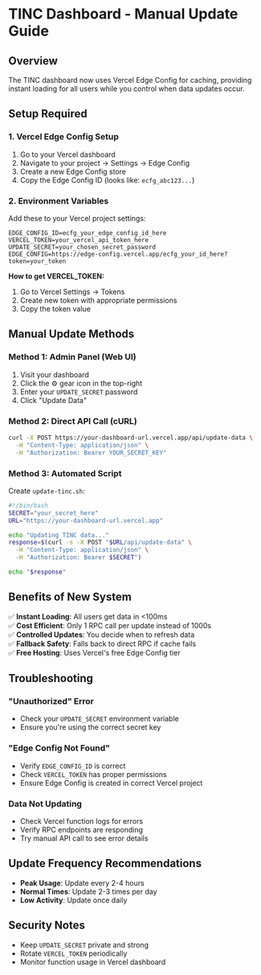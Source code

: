 # TINC Dashboard - Manual Update Guide

## Overview

The TINC dashboard now uses Vercel Edge Config for caching, providing instant loading for all users while you control when data updates occur.

## Setup Required

### 1. Vercel Edge Config Setup

1. Go to your Vercel dashboard
2. Navigate to your project → Settings → Edge Config
3. Create a new Edge Config store
4. Copy the Edge Config ID (looks like: `ecfg_abc123...`)

### 2. Environment Variables

Add these to your Vercel project settings:

```
EDGE_CONFIG_ID=ecfg_your_edge_config_id_here
VERCEL_TOKEN=your_vercel_api_token_here
UPDATE_SECRET=your_chosen_secret_password
EDGE_CONFIG=https://edge-config.vercel.app/ecfg_your_id_here?token=your_token
```

**How to get VERCEL_TOKEN:**
1. Go to Vercel Settings → Tokens
2. Create new token with appropriate permissions
3. Copy the token value

## Manual Update Methods

### Method 1: Admin Panel (Web UI)

1. Visit your dashboard
2. Click the ⚙️ gear icon in the top-right
3. Enter your `UPDATE_SECRET` password
4. Click "Update Data"

### Method 2: Direct API Call (cURL)

```bash
curl -X POST https://your-dashboard-url.vercel.app/api/update-data \
  -H "Content-Type: application/json" \
  -H "Authorization: Bearer YOUR_SECRET_KEY"
```

### Method 3: Automated Script

Create `update-tinc.sh`:

```bash
#!/bin/bash
SECRET="your_secret_here"
URL="https://your-dashboard-url.vercel.app"

echo "Updating TINC data..."
response=$(curl -s -X POST "$URL/api/update-data" \
  -H "Content-Type: application/json" \
  -H "Authorization: Bearer $SECRET")

echo "$response"
```

## Benefits of New System

✅ **Instant Loading**: All users get data in <100ms  
✅ **Cost Efficient**: Only 1 RPC call per update instead of 1000s  
✅ **Controlled Updates**: You decide when to refresh data  
✅ **Fallback Safety**: Falls back to direct RPC if cache fails  
✅ **Free Hosting**: Uses Vercel's free Edge Config tier  

## Troubleshooting

### "Unauthorized" Error
- Check your `UPDATE_SECRET` environment variable
- Ensure you're using the correct secret key

### "Edge Config Not Found"
- Verify `EDGE_CONFIG_ID` is correct
- Check `VERCEL_TOKEN` has proper permissions
- Ensure Edge Config is created in correct Vercel project

### Data Not Updating
- Check Vercel function logs for errors
- Verify RPC endpoints are responding
- Try manual API call to see error details

## Update Frequency Recommendations

- **Peak Usage**: Update every 2-4 hours
- **Normal Times**: Update 2-3 times per day
- **Low Activity**: Update once daily

## Security Notes

- Keep `UPDATE_SECRET` private and strong
- Rotate `VERCEL_TOKEN` periodically
- Monitor function usage in Vercel dashboard